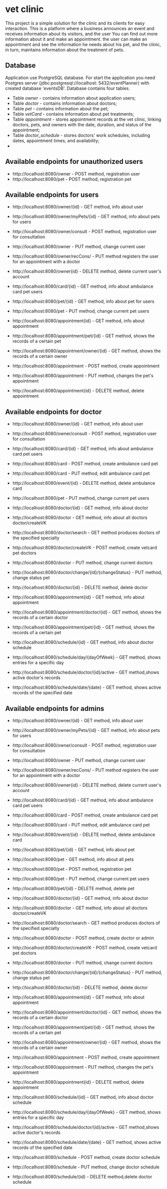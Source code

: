# vet clinic

This project is a simple solution for the clinic and its clients for easy interaction.
This is a platform where a business announces an event and receives information about its visitors, and the user
You can find out more information about it and make an appointment. the user can make an 
appointment and see the information he needs about his pet, and the clinic, in turn, 
maintains information about the treatment of pets.

## Database

Application use PostgreSQL database. For start the application you need Postgres server (jdbc:postgresql://localhost:
5432/eventPlanner) with created database 'eventsDB'. Database contains four tables.

* Table _owner_ - contains information about application users;
* Table _doctor_ - contains information about doctors;
* Table _pet_ - contains information about the pet;
* Table _vetCard_ - contains information about pet treatments;
* Table _appointment_ - stores appointment records at the vet clinic, linking doctors, pets, and owners with the date, duration, and status of the appointment;
* Table _doctor_schedule_ - stores doctors' work schedules, including dates, appointment times, and availability;
* 
## Available endpoints for unauthorized users

* http://localhost:8080/owner - POST method, registration user
* http://localhost:8080/pet - POST method, registration pet

## Available endpoints for users

* http://localhost:8080/owner/{id} - GET method, info about user 
* http://localhost:8080/owner/myPets/{id} - GET method, info about pets for users
* http://localhost:8080/owner/consult - POST method, registration user for consultation
* http://localhost:8080/owner - PUT method, change current user
* http://localhost:8080/owner/recCons/ - PUT method registers the user for an appointment with a doctor
* http://localhost:8080/owner{id} - DELETE method, delete current user's account 

* http://localhost:8080/card/{id} - GET method, info about ambulance card pet users

* http://localhost:8080/pet/{id} - GET method, info about pet  for users
* http://localhost:8080/pet - PUT method, change current pet users

* http://localhost:8080/appointment{id} - GET method, info about  appointment
* http://localhost:8080/appointment/pet/{id} - GET method, shows the records of a certain pet
* http://localhost:8080/appointment/owner/{id} - GET method, shows the records of a certain owner
* http://localhost:8080/appointment -  POST method, create appointment
* http://localhost:8080/appointment - PUT method, changes the pet's appointment
* http://localhost:8080/appointment{id} - DELETE method,  delete appointment

## Available endpoints for doctor

* http://localhost:8080/owner/{id} - GET method, info about user
* http://localhost:8080/owner/consult - POST method, registration user for consultation

* http://localhost:8080/card/{id} - GET method, info about ambulance card pet users
* http://localhost:8080/card - POST method, create ambulance card pet
* http://localhost:8080/card - PUT method, edit ambulance card pet
* http://localhost:8080/event/{id} - DELETE method, delete ambulance card

* http://localhost:8080/pet - PUT method, change current pet users

* http://localhost:8080/doctor/{id} - GET method, info about doctor
* http://localhost:8080/doctor - GET method, info about all doctors doctor/createVK
* http://localhost:8080/doctor/search - GET method produces doctors of the specified specialty
* http://localhost:8080/doctor/createVK - POST method, create vetcard pet doctors
* http://localhost:8080/doctor - PUT method, change current doctors
* http://localhost:8080/doctor/change/{id}/{changeStatus} - PUT method, change status pet
* http://localhost:8080/doctor/{id} - DELETE method, delete doctor

* http://localhost:8080/appointment{id} - GET method, info about  appointment
* http://localhost:8080/appointment/doctor/{id} - GET method, shows the records of a certain doctor
* http://localhost:8080/appointment/pet/{id} - GET method, shows the records of a certain pet

* http://localhost:8080/schedule/{id} - GET method, info about  doctor schedule
* http://localhost:8080/schedule/day/{dayOfWeek} - GET method, shows entries for a specific day
* http://localhost:8080/schedule/doctor/{id}/active - GET method,shows active doctor's records
* http://localhost:8080/schedule/date/{date} - GET method, shows active records of the specified date

## Available endpoints for admins

* http://localhost:8080/owner/{id} - GET method, info about user
* http://localhost:8080/owner/myPets/{id} - GET method, info about pets for users
* http://localhost:8080/owner/consult - POST method, registration user for consultation
* http://localhost:8080/owner - PUT method, change current user
* http://localhost:8080/owner/recCons/ - PUT method registers the user for an appointment with a doctor
* http://localhost:8080/owner{id} - DELETE method, delete current user's account

* http://localhost:8080/card/{id} - GET method, info about ambulance card pet users
* http://localhost:8080/card - POST method, create ambulance card pet
* http://localhost:8080/card - PUT method, edit ambulance card pet
* http://localhost:8080/event/{id} - DELETE method, delete ambulance card

* http://localhost:8080/pet/{id} - GET method, info about pet 
* http://localhost:8080/pet - GET method, info about all pets
* http://localhost:8080/pet - POST method, registration pet
* http://localhost:8080/pet - PUT method, change current pet users
* http://localhost:8080/pet/{id} - DELETE method, delete pet

* http://localhost:8080/doctor/{id} - GET method, info about doctor
* http://localhost:8080/doctor - GET method, info about all doctors doctor/createVK
* http://localhost:8080/doctor/search - GET method produces doctors of the specified specialty
* http://localhost:8080/doctor - POST method, create doctor or admin
* http://localhost:8080/doctor/createVK - POST method, create vetcard pet doctors
* http://localhost:8080/doctor - PUT method, change current doctors
* http://localhost:8080/doctor/change/{id}/{changeStatus} - PUT method, change status pet
* http://localhost:8080/doctor/{id} - DELETE method, delete doctor

* http://localhost:8080/appointment{id} - GET method, info about  appointment
* http://localhost:8080/appointment/doctor/{id} - GET method, shows the records of a certain doctor
* http://localhost:8080/appointment/pet/{id} - GET method, shows the records of a certain pet
* http://localhost:8080/appointment/owner/{id} - GET method, shows the records of a certain owner
* http://localhost:8080/appointment -  POST method, create appointment
* http://localhost:8080/appointment - PUT method, changes the pet's appointment
* http://localhost:8080/appointment{id} - DELETE method,  delete appointment

* http://localhost:8080/schedule/{id} - GET method, info about  doctor schedule
* http://localhost:8080/schedule/day/{dayOfWeek} - GET method, shows entries for a specific day
* http://localhost:8080/schedule/doctor/{id}/active - GET method,shows active doctor's records
* http://localhost:8080/schedule/date/{date} - GET method, shows active records of the specified date
* http://localhost:8080/schedule - POST method, create doctor schedule
* http://localhost:8080/schedule - PUT method, change doctor schedule
* http://localhost:8080/schedule/{id} - DELETE method,delete doctor schedule
